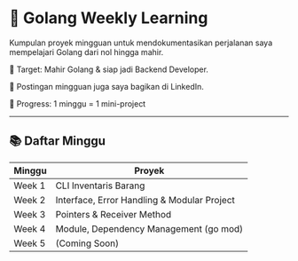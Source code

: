 # 📘 Golang Weekly Learning

Kumpulan proyek mingguan untuk mendokumentasikan perjalanan saya mempelajari Golang dari nol hingga mahir.

🎯 Target: Mahir Golang & siap jadi Backend Developer.

📌 Postingan mingguan juga saya bagikan di LinkedIn.

📅 Progress: 1 minggu = 1 mini-project  

---

## 📚 Daftar Minggu

| Minggu | Proyek |
|--------|--------|
| Week 1 | CLI Inventaris Barang |
| Week 2 | Interface, Error Handling & Modular Project |
| Week 3 | Pointers & Receiver Method |
| Week 4 | Module, Dependency Management (go mod) |
| Week 5 | (Coming Soon) |
